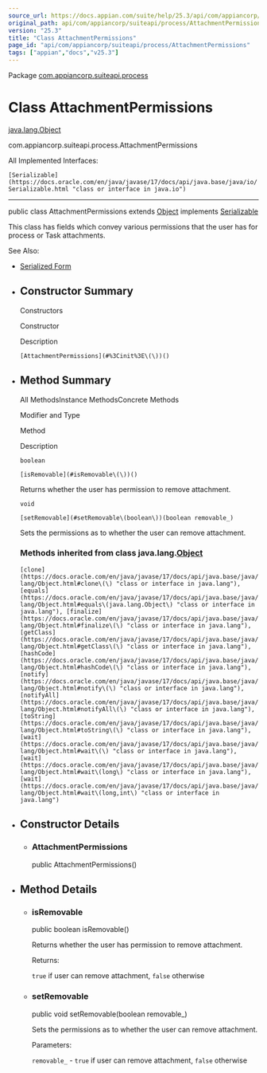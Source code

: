 ```yaml
---
source_url: https://docs.appian.com/suite/help/25.3/api/com/appiancorp/suiteapi/process/AttachmentPermissions.html
original_path: api/com/appiancorp/suiteapi/process/AttachmentPermissions.html
version: "25.3"
title: "Class AttachmentPermissions"
page_id: "api/com/appiancorp/suiteapi/process/AttachmentPermissions"
tags: ["appian","docs","v25.3"]
---
```



Package [com.appiancorp.suiteapi.process](package-summary.html)

# Class AttachmentPermissions

[java.lang.Object](https://docs.oracle.com/en/java/javase/17/docs/api/java.base/java/lang/Object.html "class or interface in java.lang")

com.appiancorp.suiteapi.process.AttachmentPermissions

All Implemented Interfaces:

`[Serializable](https://docs.oracle.com/en/java/javase/17/docs/api/java.base/java/io/Serializable.html "class or interface in java.io")`

* * *

public class AttachmentPermissions extends [Object](https://docs.oracle.com/en/java/javase/17/docs/api/java.base/java/lang/Object.html "class or interface in java.lang") implements [Serializable](https://docs.oracle.com/en/java/javase/17/docs/api/java.base/java/io/Serializable.html "class or interface in java.io")

This class has fields which convey various permissions that the user has for process or Task attachments.

See Also:

-   [Serialized Form](../../../../serialized-form.html#com.appiancorp.suiteapi.process.AttachmentPermissions)

-   ## Constructor Summary

    Constructors

    Constructor

    Description

    `[AttachmentPermissions](#%3Cinit%3E\(\))()`

-   ## Method Summary

    All MethodsInstance MethodsConcrete Methods

    Modifier and Type

    Method

    Description

    `boolean`

    `[isRemovable](#isRemovable\(\))()`

    Returns whether the user has permission to remove attachment.

    `void`

    `[setRemovable](#setRemovable\(boolean\))(boolean removable_)`

    Sets the permissions as to whether the user can remove attachment.

    ### Methods inherited from class java.lang.[Object](https://docs.oracle.com/en/java/javase/17/docs/api/java.base/java/lang/Object.html "class or interface in java.lang")

    `[clone](https://docs.oracle.com/en/java/javase/17/docs/api/java.base/java/lang/Object.html#clone\(\) "class or interface in java.lang"), [equals](https://docs.oracle.com/en/java/javase/17/docs/api/java.base/java/lang/Object.html#equals\(java.lang.Object\) "class or interface in java.lang"), [finalize](https://docs.oracle.com/en/java/javase/17/docs/api/java.base/java/lang/Object.html#finalize\(\) "class or interface in java.lang"), [getClass](https://docs.oracle.com/en/java/javase/17/docs/api/java.base/java/lang/Object.html#getClass\(\) "class or interface in java.lang"), [hashCode](https://docs.oracle.com/en/java/javase/17/docs/api/java.base/java/lang/Object.html#hashCode\(\) "class or interface in java.lang"), [notify](https://docs.oracle.com/en/java/javase/17/docs/api/java.base/java/lang/Object.html#notify\(\) "class or interface in java.lang"), [notifyAll](https://docs.oracle.com/en/java/javase/17/docs/api/java.base/java/lang/Object.html#notifyAll\(\) "class or interface in java.lang"), [toString](https://docs.oracle.com/en/java/javase/17/docs/api/java.base/java/lang/Object.html#toString\(\) "class or interface in java.lang"), [wait](https://docs.oracle.com/en/java/javase/17/docs/api/java.base/java/lang/Object.html#wait\(\) "class or interface in java.lang"), [wait](https://docs.oracle.com/en/java/javase/17/docs/api/java.base/java/lang/Object.html#wait\(long\) "class or interface in java.lang"), [wait](https://docs.oracle.com/en/java/javase/17/docs/api/java.base/java/lang/Object.html#wait\(long,int\) "class or interface in java.lang")`

-   ## Constructor Details

    -   ### AttachmentPermissions

        public AttachmentPermissions()

-   ## Method Details

    -   ### isRemovable

        public boolean isRemovable()

        Returns whether the user has permission to remove attachment.

        Returns:

        `true` if user can remove attachment, `false` otherwise

    -   ### setRemovable

        public void setRemovable(boolean removable\_)

        Sets the permissions as to whether the user can remove attachment.

        Parameters:

        `removable_` - `true` if user can remove attachment, `false` otherwise